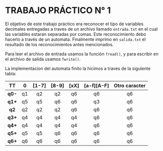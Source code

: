 # TRABAJO PRÁCTICO N° 1

El objetivo de este trabajo práctico era reconocer el tipo de variables decimales entregadas a traves de un archivo llamado `entrada.txt` en el cual las variables estaran separadas por comas. 
Este reconocimiento debo hacerlo a través de un automata. Finalmente imprimo en `salida.txt` el resultado de los reconocimientos antes mencionados.

Para leer el archivo de entrada usamos la función `fread()`, y para escribir en el archivo de salida usamos `fwrite()`.

La implementacion del automata finito la hicimos a traves de la siguiente tabla:

| **TT**  | 0    | [1-7]| [8-9] | [xX]  | [a-f][A-F]| Otro caracter |  
| :----:  | :---:| :---:| :---: | :---: | :---:     | :---:  | 
| **q0-** | q1   |	q2	|	q2	|	q6	|	q6	    |	q6	 |
| **q1+** | q5   | 	q5	| 	q6	|	q6	|	q3	    |	q6	 |
| **q2**  | q2   |  q2	| 	q2	|	q6	|	q6	    |	q6	 |
| **q3+** | q4   |  q4	| 	q4	|	q4	|	q6	    |	q6	 |
| **q4+** | q4 	 |  q4	| 	q4	|	q4	|	q6	    |	q6	 |
| **q5+** | q5 	 |  q5	| 	q6	|	q6	|	q6	    |	q6	 |
| **q6+** | q6 	 |  q6	| 	q6	|	q6	|	q6	    |	q6	 |
